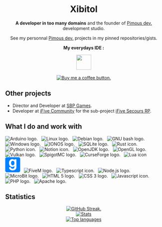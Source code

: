 <div align="center">

# Xibitol
**A developer in too many domains** and the founder of
[Pimous dev.](https://www.pimous.dev) development studio.

See my personnal [Pimous dev.](https://www.pimous.dev) projects in my pinned
repositories/gists.

**My everydays IDE :**

<a href="https://code.visualstudio.com/"><img src="https://cdn.simpleicons.org/visualstudiocode" height="48" width="48"/></a>

<a href="https://www.buymeacoffee.com/Xibitol">
	<img 
		src="https://img.buymeacoffee.com/button-api/?text=Buy me a byte&slug=Xibitol&button_colour=ff9800&font_colour=000000&font_family=Lato&outline_colour=000000&coffee_colour=FFDD00"
		height="40px"
		alt="Buy me a coffee button."
	/>
</a>
</div>

## Other projects
- Director and Developer at [SBP Games](https://sbpgames.fr).
- Developer at
[iFive Community](https://discord.gg/KmejCeJDc3) for the sub-project
[iFive Secours RP](https://discord.gg/x6YSCdtMNH).


## What I do and work with
<img src="https://cdn.simpleicons.org/arduino" height="48" width="48" alt="Arduino logo."/>&nbsp;&nbsp;
<img src="https://cdn.simpleicons.org/linux" height="48" width="48" alt="Linux logo."/>&nbsp;&nbsp;
<img src="https://cdn.simpleicons.org/debian" height="48" width="48" alt="Debian logo."/>&nbsp;&nbsp;
<img src="https://cdn.simpleicons.org/gnubash" height="48" width="48" alt="GNU bash logo."/>&nbsp;&nbsp;
<img src="https://cdn.simpleicons.org/windows" height="48" width="48" alt="Windows logo."/>&nbsp;&nbsp;
<img src="https://cdn.simpleicons.org/ionos" height="48" width="48" alt="IONOS logo."/>&nbsp;&nbsp;
<img src="https://cdn.simpleicons.org/sqlite" height="48" width="48" alt="SQLite logo."/>&nbsp;&nbsp;
<img src="https://cdn.simpleicons.org/rust" height="48" width="48" alt="Rust icon."/>&nbsp;&nbsp;
<img src="https://cdn.simpleicons.org/python" height="48" width="48" alt="Python icon."/>&nbsp;&nbsp;
<img src="https://cdn.simpleicons.org/notion" height="48" width="48" alt="Notion icon."/>&nbsp;&nbsp;
<img src="https://cdn.simpleicons.org/openjdk" height="48" width="48" alt="OpenJDK logo."/>&nbsp;&nbsp;
<img src="https://cdn.simpleicons.org/opengl" height="48" width="48" alt="OpenGL logo."/>&nbsp;&nbsp;
<img src="https://cdn.simpleicons.org/vulkan" height="48" width="48" alt="Vulkan logo."/>&nbsp;&nbsp;
<img src="https://cdn.simpleicons.org/spigotmc" height="48" width="48" alt="SpigotMC logo."/>&nbsp;&nbsp;
<img src="https://cdn.simpleicons.org/curseforge" height="48" width="48" alt="CurseForge logo."/>&nbsp;&nbsp;
<img src="https://cdn.simpleicons.org/lua" height="48" width="48" alt="Lua icon"/>&nbsp;&nbsp;
<img src="https://raw.githubusercontent.com/PrikolMen/gmod_icons/main/logo.svg" height="48" width="48" alt="Garry's Mod logo."/>&nbsp;&nbsp;
<img src="https://cdn.simpleicons.org/fivem" height="48" width="48" alt="FiveM logo."/>&nbsp;&nbsp;
<img src="https://cdn.simpleicons.org/typescript" height="48" width="48" alt="Typescript icon."/>&nbsp;&nbsp;
<img src="https://cdn.simpleicons.org/node.js" height="48" width="48" alt="Node.js logo."/>&nbsp;&nbsp;
<img src="https://cdn.simpleicons.org/microbit" height="48" width="48" alt="MicroBit logo."/>&nbsp;&nbsp;
<img src="https://cdn.simpleicons.org/html5" height="48" width="48" alt="HTML 5 logo."/>&nbsp;&nbsp;
<img src="https://cdn.simpleicons.org/css3" height="48" width="48" alt="CSS 3 logo."/>&nbsp;&nbsp;
<img src="https://cdn.simpleicons.org/javascript" height="48" width="48" alt="Javascript icon."/>&nbsp;&nbsp;
<img src="https://cdn.simpleicons.org/php" height="48" width="48" alt="PHP logo."/>&nbsp;&nbsp;
<img src="https://cdn.simpleicons.org/apache" height="48" width="48" alt="Apache logo."/>&nbsp;&nbsp;

## Statistics
<div align="center">
	<a href="https://git.io/streak-stats">
		<img 
			src="https://streak-stats.demolab.com?user=Xibitol&mode=weekly&theme=gruvbox-duo&card_width=512"
			alt="GitHub Streak."
		/>
	</a>
	<br>
	<a href="https://github.com/anuraghazra/github-readme-stats">
		<img
			src="https://github-readme-stats.vercel.app/api?username=Xibitol&show_icons=true&theme=gruvbox&card_width=512" alt="Stats"
		/>
		<br>
		<img
			src="https://github-readme-stats.vercel.app/api/top-langs/?username=Xibitol&layout=compact&langs_count=10&theme=gruvbox&card_width=512"
			alt="Top languages"
		/>
	</a>
</div>
